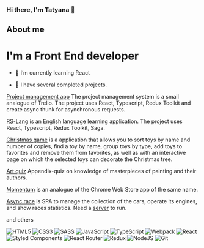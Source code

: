 ### Hi there, I'm Tatyana 👋

## About me

# I'm a Front End developer

- 🌱 I’m currently learning React

- 💬  I have several completed projects.

[Project management app](https://pma-team38.netlify.app/) The project management system is a small analogue of Trello. The project uses React, Typescript, Redux Toolkit and create async thunk for asynchronous requests.

[RS-Lang](https://rs-lang-tianika.netlify.app/) is an English language learning application. The project uses React, Typescript, Redux Toolkit, Saga.

[Christmas game](https://rolling-scopes-school.github.io/tianika-JSFE2021Q3/christmas-task/) is a application that allows you to sort toys by name and number of copies, find a toy by name, group toys by type, add toys to favorites and remove them from favorites, as well as with an interactive page on which the selected toys can decorate the Christmas tree.

[Art quiz](https://rolling-scopes-school.github.io/tianika-JSFE2021Q3/art-quiz/) Appendix-quiz on knowledge of masterpieces of painting and their authors.

[Momentum](https://rolling-scopes-school.github.io/tianika-JSFE2021Q3/momentum/) is an analogue of the Chrome Web Store app of the same name. 

[Async race](https://rolling-scopes-school.github.io/tianika-JSFE2021Q3/async-race/) is SPA to manage the collection of the cars, operate its engines, and show races statistics. Need a [server](https://github.com/mikhama/async-race-api) to run.

and others

<!-- - 📫 How to reach me: ...-->

![HTML5](https://img.shields.io/badge/html5-%23E34F26.svg?style=for-the-badge&logo=html5&logoColor=white)
![CSS3](https://img.shields.io/badge/css3-%231572B6.svg?style=for-the-badge&logo=css3&logoColor=white)
![SASS](https://img.shields.io/badge/SASS-hotpink.svg?style=for-the-badge&logo=SASS&logoColor=white)
![JavaScript](https://img.shields.io/badge/javascript-%23323330.svg?style=for-the-badge&logo=javascript&logoColor=%23F7DF1E)
![TypeScript](https://img.shields.io/badge/typescript-%23007ACC.svg?style=for-the-badge&logo=typescript&logoColor=white)
![Webpack](https://img.shields.io/badge/webpack-%238DD6F9.svg?style=for-the-badge&logo=webpack&logoColor=black)
![React](https://img.shields.io/badge/react-%2320232a.svg?style=for-the-badge&logo=react&logoColor=%2361DAFB)
![Styled Components](https://img.shields.io/badge/styled--components-DB7093?style=for-the-badge&logo=styled-components&logoColor=white)
![React Router](https://img.shields.io/badge/React_Router-CA4245?style=for-the-badge&logo=react-router&logoColor=white)
![Redux](https://img.shields.io/badge/redux-%23593d88.svg?style=for-the-badge&logo=redux&logoColor=white)
![NodeJS](https://img.shields.io/badge/node.js-6DA55F?style=for-the-badge&logo=node.js&logoColor=white)
![Git](https://img.shields.io/badge/git-%23F05033.svg?style=for-the-badge&logo=git&logoColor=white)

